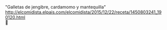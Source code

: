 "Galletas de jengibre, cardamomo y mantequilla"	http://elcomidista.elpais.com/elcomidista/2015/12/22/receta/1450803241_190120.html	
਍